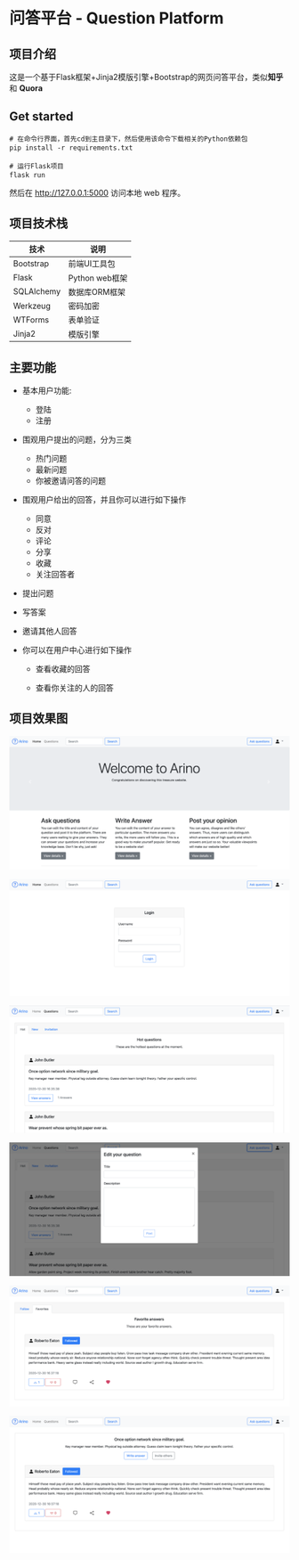 # 问答平台 - Question Platform

## 项目介绍

这是一个基于Flask框架+Jinja2模版引擎+Bootstrap的网页问答平台，类似**知乎**和 **Quora**

## Get started

```shell
# 在命令行界面，首先cd到主目录下，然后使用该命令下载相关的Python依赖包
pip install -r requirements.txt

# 运行Flask项目
flask run
```

然后在 http://127.0.0.1:5000 访问本地 web 程序。

## 项目技术栈

| 技术       | 说明           |
| ---------- | -------------- |
| Bootstrap  | 前端UI工具包   |
| Flask      | Python web框架 |
| SQLAlchemy | 数据库ORM框架  |
| Werkzeug   | 密码加密       |
| WTForms    | 表单验证       |
| Jinja2     | 模版引擎       |

## 主要功能

* 基本用户功能:
   * 登陆
   * 注册

* 围观用户提出的问题，分为三类
   * 热门问题
   * 最新问题
   * 你被邀请问答的问题

* 围观用户给出的回答，并且你可以进行如下操作
   * 同意
   * 反对
   * 评论
   * 分享
   * 收藏
   * 关注回答者
* 提出问题
* 写答案
* 邀请其他人回答
* 你可以在用户中心进行如下操作
   * 查看收藏的回答
   
   * 查看你关注的人的回答
   

## 项目效果图

![index](docs/images/index.png)

![login](docs/images/login.png)

![questions](docs/images/questions.png)

![edit](docs/images/edit.png)

![favorite](docs/images/favorite.png)

![answers](docs/images/answers.png)

